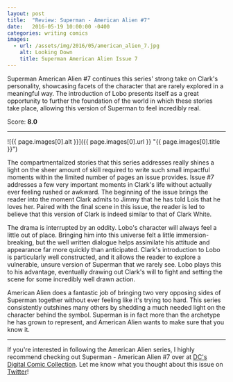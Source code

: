 ```yaml
---
layout: post
title:  "Review: Superman - American Alien #7"
date:   2016-05-19 10:00:00 -0400
categories: writing comics
images:
  - url: /assets/img/2016/05/american_alien_7.jpg
    alt: Looking Down
    title: Superman American Alien Issue 7
---
```

Superman American Alien #7 continues this series' strong take on Clark's personality, showcasing facets of the character that are rarely explored in a meaningful way. The introduction of Lobo presents itself as a great opportunity to further the foundation of the world in which these stories take place, allowing this version of Superman to feel incredibly real.

<p class="center">Score: <strong>8.0</strong></p>

<hr>

![{{ page.images[0].alt }}]({{ page.images[0].url }} "{{ page.images[0].title }}")

The compartmentalized stories that this series addresses really shines a light on the sheer amount of skill required to write such small impactful moments within the limited number of pages an issue provides. Issue #7 addresses a few very important moments in Clark's life without actually ever feeling rushed or awkward. The beginning of the issue brings the reader into the moment Clark admits to Jimmy that he has told Lois that he loves her. Paired with the final scene in this issue, the reader is led to believe that this version of Clark is indeed similar to that of Clark White.

The drama is interrupted by an oddity. Lobo's character will always feel a little out of place. Bringing him into this universe felt a little immersion-breaking, but the well written dialogue helps assimilate his attitude and appearance far more quickly than anticipated. Clark's introduction to Lobo is particularly well constructed, and it allows the reader to explore a vulnerable, unsure version of Superman that we rarely see. Lobo plays this to his advantage, eventually drawing out Clark's will to fight and setting the scene for some incredibly well drawn action.

American Alien does a fantastic job of bringing two very opposing sides of Superman together without ever feeling like it's trying too hard. This series consistently outshines many others by shedding a much needed light on the character behind the symbol. Superman is in fact more than the archetype he has grown to represent, and American Alien wants to make sure that you know it.

<hr>

If you're interested in following the American Alien series, I highly recommend checking out Superman - American Alien #7 over at [DC's Digital Comic Collection](//www.readdcentertainment.com/Superman-American-Alien-2015/comics-series/58016). Let me know what you thought about this issue on [Twitter](//twitter.com/joshdrink)!
